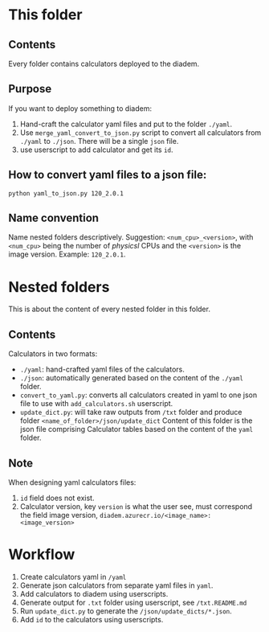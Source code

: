# This folder
## Contents

Every folder contains calculators deployed to the diadem.

## Purpose

If you want to deploy something to diadem:
1. Hand-craft the calculator yaml files and put to the folder `./yaml`.
2. Use `merge_yaml_convert_to_json.py` script to convert all calculators from `./yaml` to `./json`. There will be a single `json` file.
3. use userscript to add calculator and get its `id`.

## How to convert yaml files to a json file:
```commandline
python yaml_to_json.py 120_2.0.1
```

## Name convention

Name nested folders descriptively. Suggestion: `<num_cpu>_<version>`, with `<num_cpu>` being the number of _physicsl_ CPUs and the `<version>` is the image version.
Example: `120_2.0.1`.

# Nested folders

This is about the content of every nested folder in this folder.

## Contents
Calculators in two formats:
- `./yaml`: hand-crafted yaml files of the calculators.
- `./json`: automatically generated based on the content of the `./yaml` folder. 
- `convert_to_yaml.py`: converts all calculators created in yaml to one json file to use with `add_calculators.sh` userscript.
- `update_dict.py`: will take raw outputs from `/txt` folder and produce folder `<name_of_folder>/json/update_dict`
Content of this folder is the json file comprising Calculator tables based on the content of the `yaml`  folder.
 
## Note 

When designing yaml calculators files:
1. `id` field does not exist.
2. Calculator version, key `version` is what the user see, must correspond the field image version, `diadem.azurecr.io/<image_name>:<image_version>`

# Workflow

1. Create calculators yaml in `/yaml`
2. Generate json calculators from separate yaml files in `yaml`.
3. Add calculators to diadem using userscripts.
4. Generate output for `.txt` folder using userscript, see `/txt.README.md`
5. Run `update_dict.py` to generate the `/json/update_dicts/*.json`.
6. Add `id` to the calculators using userscripts.